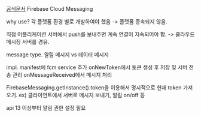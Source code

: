 [공식문서](https://firebase.google.com/docs/cloud-messaging/android/client?hl=ko&_gl=1*1jn1sz6*_up*MQ..*_ga*NTA0NDAxNTgzLjE3MzM2NDAyNzk.*_ga_CW55HF8NVT*MTczMzY0MDI3OS4xLjAuMTczMzY0MDI3OS4wLjAuMA..)
Firebase Cloud Messaging

why use?
각 플랫폼 환경 별로 개발하여야 했음 -> 플랫폼 종속되지 않음.

직접 어플리케이션 서버에서 push를 보내주면 계속 연결이 지속되어야 함. -> 클라우드 메시징 서버를 경유.


message type.
알림 메시지 vs 데이터 메시지


impl.
manifest에 fcm service 추가
	onNewToken에서 토큰 생성 후 저장 및 서버 전송 관리
	onMessageReceived에서 메시지 처리

FirebaseMessaging.getInstance().token을 이용해서 명시적으로 현재 token 가져오기.
ex) 클라이언트에서 서버로 메시지 보내기, 알림 on/off 등

api 13 이상부터 알림 권한 설정 필요
